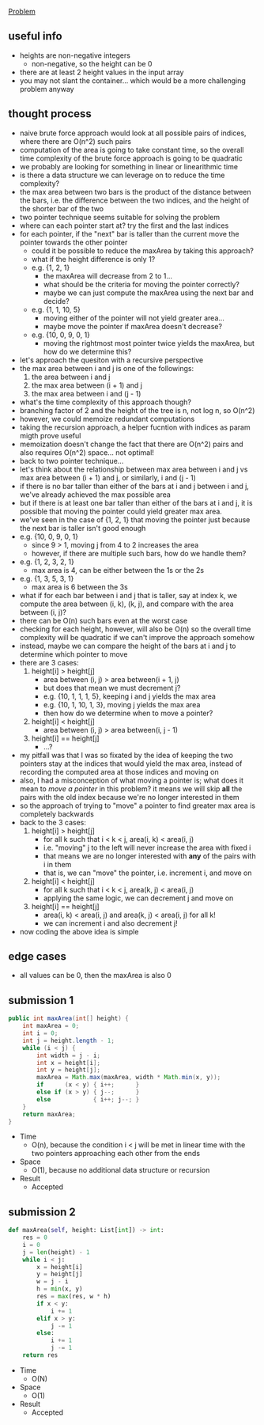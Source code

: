 [Problem](https://leetcode.com/problems/container-with-most-water/)

## useful info
- heights are non-negative integers
    - non-negative, so the height can be 0
- there are at least 2 height values in the input array
- you may not slant the container... which would be a more challenging problem
  anyway

## thought process
- naive brute force approach would look at all possible pairs of indices, where
  there are O(n^2) such pairs
- computation of the area is going to take constant time, so the overall time
  complexity of the brute force approach is going to be quadratic
- we probably are looking for something in linear or linearithmic time
- is there a data structure we can leverage on to reduce the time complexity?
- the max area between two bars is the product of the distance between the
  bars, i.e. the difference between the two indices, and the height of the
  shorter bar of the two
- two pointer technique seems suitable for solving the problem
- where can each pointer start at? try the first and the last indices
- for each pointer, if the "next" bar is taller than the current move the
  pointer towards the other pointer
    - could it be possible to reduce the maxArea by taking this approach?
    - what if the height difference is only 1?
    - e.g. {1, 2, 1}
        - the maxArea will decrease from 2 to 1...
        - what should be the criteria for moving the pointer correctly?
        - maybe we can just compute the maxArea using the next bar and decide?
    - e.g. {1, 1, 10, 5}
        - moving either of the pointer will not yield greater area...
        - maybe move the pointer if maxArea doesn't decrease?
    - e.g. {10, 0, 9, 0, 1}
        - moving the rightmost most pointer twice yields the maxArea, but how
          do we determine this?
- let's approach the quesiton with a recursive perspective
- the max area between i and j is one of the followings:
    1. the area between i and j
    2. the max area between (i + 1) and j
    3. the max area between i and (j - 1)
- what's the time complexity of this approach though?
- branching factor of 2 and the height of the tree is n, not log n, so O(n^2)
- however, we could memoize redundant computations
- taking the recursion approach, a helper fucntion with indices as param migth
  prove useful
- memoization doesn't change the fact that there are O(n^2) pairs and also
  requires O(n^2) space... not optimal!
- back to two pointer technique...
- let's think about the relationship between max area between i and j vs max
  area between (i + 1) and j, or similarly, i and (j - 1)
- if there is no bar taller than either of the bars at i and j between i and j,
  we've already achieved the max possible area
- but if there is at least one bar taller than either of the bars at i and j,
  it is possible that moving the pointer could yield greater max area.
- we've seen in the case of {1, 2, 1} that moving the pointer just because the
  next bar is taller isn't good enough
- e.g. {10, 0, 9, 0, 1}
    - since 9 > 1, moving j from 4 to 2 increases the area
    - however, if there are multiple such bars, how do we handle them?
- e.g. {1, 2, 3, 2, 1}
    - max area is 4, can be either between the 1s or the 2s
- e.g. {1, 3, 5, 3, 1}
    - max area is 6 between the 3s
- what if for each bar between i and j that is taller, say at index k, we
  compute the area between (i, k), (k, j), and compare with the area between
  (i, j)?
- there can be O(n) such bars even at the worst case
- checking for each height, however, will also be O(n) so the overall time
  complexity will be quadratic if we can't improve the approach somehow
- instead, maybe we can compare the height of the bars at i and j to determine
  which pointer to move
- there are 3 cases:
    1. height[i] > height[j]
        - area between (i, j) > area between(i + 1, j)
        - but does that mean we must decrement j?
        - e.g. {10, 1, 1, 1, 5}, keeping i and j yields the max area
        - e.g. {10, 1, 10, 1, 3}, moving j yields the max area
        - then how do we determine when to move a pointer?
    2. height[i] < height[j]
        - area between (i, j) > area between(i, j - 1)
    3. height[i] == height[j]
        - ...?
- my pitfall was that I was so fixated by the idea of keeping the two pointers
  stay at the indices that would yield the max area, instead of recording the
  computed area at those indices and moving on
- also, I had a misconception of what moving a pointer is; what does it mean to
  *move a pointer* in this problem? it means we will skip **all** the pairs
  with the old index because we're no longer interested in them
- so the approach of trying to "move" a pointer to find greater max area is
  completely backwards
- back to the 3 cases:
    1. height[i] > height[j]
        - for all k such that i < k < j, area(i, k) < area(i, j)
        - i.e. "moving" j to the left will never increase the area with fixed i
        - that means we are no longer interested with **any** of the pairs with
          i in them
        - that is, we can "move" the pointer, i.e. increment i, and move on
    2. height[i] < height[j]
        - for all k such that i < k < j, area(k, j) < area(i, j)
        - applying the same logic, we can decrement j and move on
    3. height[i] == height[j]
        - area(i, k) < area(i, j) and area(k, j) < area(i, j) for all k!
        - we can increment i and also decrement j!
- now coding the above idea is simple


## edge cases
- all values can be 0, then the maxArea is also 0

## submission 1
```java
public int maxArea(int[] height) {
    int maxArea = 0;
    int i = 0;
    int j = height.length - 1;
    while (i < j) {
        int width = j - i;
        int x = height[i];
        int y = height[j];
        maxArea = Math.max(maxArea, width * Math.min(x, y));
        if      (x < y) { i++;      }
        else if (x > y) { j--;      }
        else            { i++; j--; }
    }
    return maxArea;
}
```
- Time
    - O(n), because the condition i < j will be met in linear time with the two
      pointers approaching each other from the ends
- Space
    - O(1), because no additional data structure or recursion
- Result
    - Accepted

## submission 2
```python
def maxArea(self, height: List[int]) -> int:
    res = 0
    i = 0
    j = len(height) - 1
    while i < j:
        x = height[i]
        y = height[j]
        w = j - i
        h = min(x, y)
        res = max(res, w * h)
        if x < y:
            i += 1
        elif x > y:
            j -= 1
        else:
            i += 1
            j -= 1
    return res
```
- Time
    - O(N)
- Space
    - O(1)
- Result
    - Accepted

